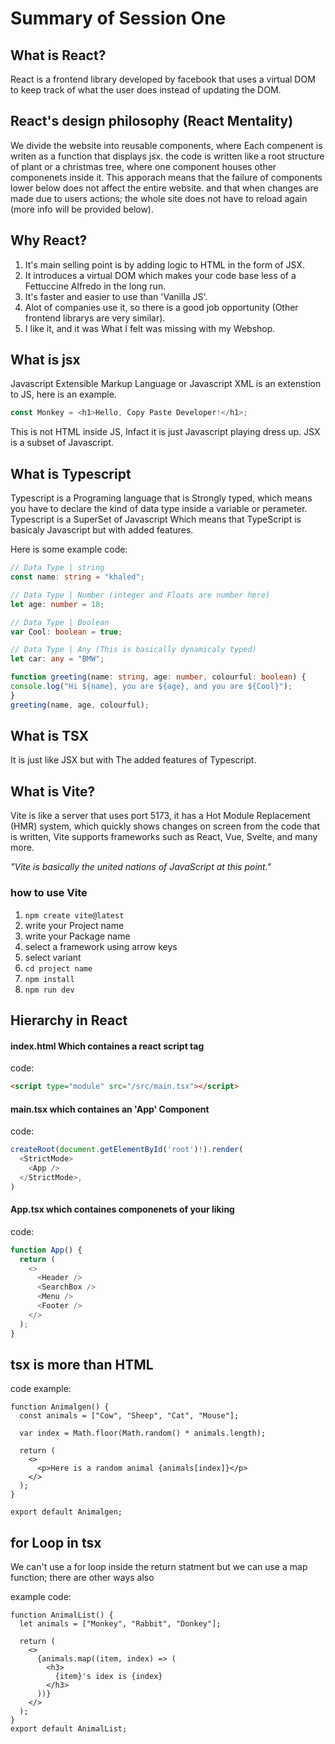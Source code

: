 # Summary of Session One

## What is React?
React is a frontend library developed by facebook that uses a virtual DOM to keep track of what the user does  instead of updating the DOM.

## React's design philosophy (React Mentality) 
We divide the website into reusable components, where Each compenent is writen as a function that displays jsx.
the code is written like a root structure of plant or a christmas tree, where one component houses other componenets inside it. This apporach means that the failure of components lower below does not affect the entire website. and that when changes are made due to users actions; the whole site does not have to reload again (more info will be provided below).

## Why React?
1. It's main selling point is by adding logic to HTML in the form of JSX.
2. It introduces a virtual DOM which makes your code base less of a Fettuccine Alfredo in the long run.
3. It's faster and easier to use than 'Vanilla JS'.
4. Alot of companies use it, so there is a good job opportunity (Other frontend librarys are very similar).
5. I like it, and it was What I felt was missing with my Webshop.

## What is jsx
Javascript Extensible Markup Language or Javascript XML is an extenstion to JS, here is an example.

```Javascript
const Monkey = <h1>Hello, Copy Paste Developer!</h1>;
```

This is not HTML inside JS, Infact it is just Javascript playing dress up. JSX is a subset of Javascript.

## What is Typescript
Typescript is a Programing language that is Strongly typed, which means you have to declare the kind of data type inside a variable or perameter. Typescript is a SuperSet of Javascript Which means that TypeScript is basicaly Javascript but with added features.

Here is some example code:
```Typescript
// Data Type | string
const name: string = "khaled";

// Data Type | Number (integer and Floats are number here)
let age: number = 18;

// Data Type | Boolean
var Cool: boolean = true;

// Data Type | Any (This is basically dynamicaly typed)
let car: any = "BMW";

function greeting(name: string, age: number, colourful: boolean) {
console.log("Hi ${name}, you are ${age}, and you are ${Cool}");
}
greeting(name, age, colourful);
```
## What is TSX
It is just like JSX but with The added features of Typescript.

## What is Vite?
Vite is like a server that uses port 5173, it has a Hot Module Replacement (HMR) system, which quickly shows changes on screen from the code that is written, Vite supports frameworks such as React, Vue, Svelte, and many more.

*"Vite is basically the united nations of JavaScript at this point."*

### how to use Vite
1. ```npm create vite@latest```
2. write your Project name
3. write your Package name
4. select a framework using arrow keys
5. select variant
6. ```cd project name```
7. ```npm install```
8. ```npm run dev```

## Hierarchy in React

#### index.html Which containes a react script tag
code:
```HTML 
<script type="module" src="/src/main.tsx"></script>
```

#### main.tsx which containes an 'App' Component
code:
```Javascript
createRoot(document.getElementById('root')!).render(
  <StrictMode>
    <App />
  </StrictMode>,
)
```

#### App.tsx which containes componenets of your liking
code:
```Javascript
function App() {
  return (
    <>
      <Header />
      <SearchBox />
      <Menu />
      <Footer />
    </>
  );
}
```

## tsx is more than HTML
code example:
```tsx
function Animalgen() {
  const animals = ["Cow", "Sheep", "Cat", "Mouse"];

  var index = Math.floor(Math.random() * animals.length);

  return (
    <>
      <p>Here is a random animal {animals[index]}</p>
    </>
  );
}

export default Animalgen;
```
## for Loop in tsx
We can't use a for loop inside the return statment but we can use a map function; there are other ways also

example code:
```tsx
function AnimalList() {
  let animals = ["Monkey", "Rabbit", "Donkey"];

  return (
    <>
      {animals.map((item, index) => (
        <h3>
          {item}'s idex is {index}
        </h3>
      ))}
    </>
  );
}
export default AnimalList;
```
